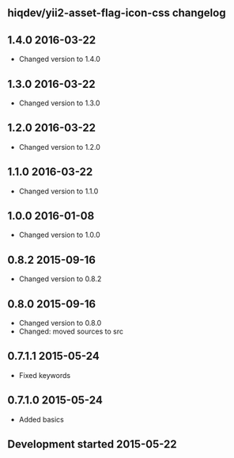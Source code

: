 hiqdev/yii2-asset-flag-icon-css changelog
-----------------------------------------

## 1.4.0 2016-03-22

- Changed version to 1.4.0

## 1.3.0 2016-03-22

- Changed version to 1.3.0

## 1.2.0 2016-03-22

- Changed version to 1.2.0

## 1.1.0 2016-03-22

- Changed version to 1.1.0

## 1.0.0 2016-01-08

- Changed version to 1.0.0

## 0.8.2 2015-09-16

- Changed version to 0.8.2

## 0.8.0 2015-09-16

- Changed version to 0.8.0
- Changed: moved sources to src

## 0.7.1.1 2015-05-24

- Fixed keywords

## 0.7.1.0 2015-05-24

- Added basics

## Development started 2015-05-22

